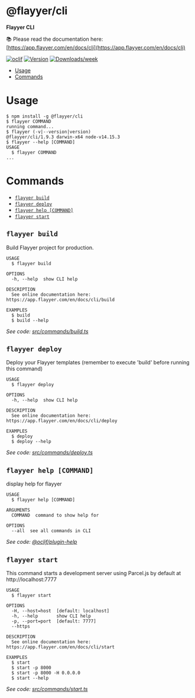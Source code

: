 @flayyer/cli
===========

**Flayyer CLI**

📚 Please read the documentation here: [https://app.flayyer.com/en/docs/cli](https://app.flayyer.com/en/docs/cli)

[![oclif](https://img.shields.io/badge/cli-oclif-brightgreen.svg)](https://oclif.io)
[![Version](https://img.shields.io/npm/v/@flayyer/cli.svg)](https://npmjs.org/package/@flayyer/cli)
[![Downloads/week](https://img.shields.io/npm/dw/@flayyer/cli.svg)](https://npmjs.org/package/@flayyer/cli)

<!-- toc -->
* [Usage](#usage)
* [Commands](#commands)
<!-- tocstop -->
# Usage
<!-- usage -->
```sh-session
$ npm install -g @flayyer/cli
$ flayyer COMMAND
running command...
$ flayyer (-v|--version|version)
@flayyer/cli/1.9.3 darwin-x64 node-v14.15.3
$ flayyer --help [COMMAND]
USAGE
  $ flayyer COMMAND
...
```
<!-- usagestop -->
# Commands
<!-- commands -->
* [`flayyer build`](#flayyer-build)
* [`flayyer deploy`](#flayyer-deploy)
* [`flayyer help [COMMAND]`](#flayyer-help-command)
* [`flayyer start`](#flayyer-start)

## `flayyer build`

Build Flayyer project for production.

```
USAGE
  $ flayyer build

OPTIONS
  -h, --help  show CLI help

DESCRIPTION
  See online documentation here: https://app.flayyer.com/en/docs/cli/build

EXAMPLES
  $ build
  $ build --help
```

_See code: [src/commands/build.ts](https://github.com/flayyer/flayyer-cli/blob/v1.9.3/src/commands/build.ts)_

## `flayyer deploy`

Deploy your Flayyer templates (remember to execute 'build' before running this command)

```
USAGE
  $ flayyer deploy

OPTIONS
  -h, --help  show CLI help

DESCRIPTION
  See online documentation here: https://app.flayyer.com/en/docs/cli/deploy

EXAMPLES
  $ deploy
  $ deploy --help
```

_See code: [src/commands/deploy.ts](https://github.com/flayyer/flayyer-cli/blob/v1.9.3/src/commands/deploy.ts)_

## `flayyer help [COMMAND]`

display help for flayyer

```
USAGE
  $ flayyer help [COMMAND]

ARGUMENTS
  COMMAND  command to show help for

OPTIONS
  --all  see all commands in CLI
```

_See code: [@oclif/plugin-help](https://github.com/oclif/plugin-help/blob/v3.2.1/src/commands/help.ts)_

## `flayyer start`

This command starts a development server using Parcel.js by default at http://localhost:7777

```
USAGE
  $ flayyer start

OPTIONS
  -H, --host=host  [default: localhost]
  -h, --help       show CLI help
  -p, --port=port  [default: 7777]
  --https

DESCRIPTION
  See online documentation here: https://app.flayyer.com/en/docs/cli/start

EXAMPLES
  $ start
  $ start -p 8000
  $ start -p 8000 -H 0.0.0.0
  $ start --help
```

_See code: [src/commands/start.ts](https://github.com/flayyer/flayyer-cli/blob/v1.9.3/src/commands/start.ts)_
<!-- commandsstop -->
